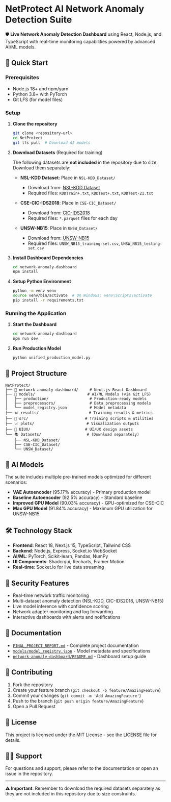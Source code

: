 # NetProtect AI Network Anomaly Detection Suite

🛡️ **Live Network Anomaly Detection Dashboard** using React, Node.js, and TypeScript with real-time monitoring capabilities powered by advanced AI/ML models.

## 🚀 Quick Start

### Prerequisites
- Node.js 18+ and npm/yarn
- Python 3.8+ with PyTorch
- Git LFS (for model files)

### Setup
1. **Clone the repository**
   ```bash
   git clone <repository-url>
   cd NetProtect
   git lfs pull  # Download AI models
   ```

2. **Download Datasets** (Required for training)
   
   The following datasets are **not included** in the repository due to size. Download them separately:
   
   - **NSL-KDD Dataset**: Place in `NSL-KDD_Dataset/`
     - Download from: [NSL-KDD Dataset](https://www.unb.ca/cic/datasets/nsl.html)
     - Required files: `KDDTrain+.txt`, `KDDTest+.txt`, `KDDTest-21.txt`
   
   - **CSE-CIC-IDS2018**: Place in `CSE-CIC_Dataset/`  
     - Download from: [CIC-IDS2018](https://www.unb.ca/cic/datasets/ids-2018.html)
     - Required files: `*.parquet` files for each day
   
   - **UNSW-NB15**: Place in `UNSW_Dataset/`
     - Download from: [UNSW-NB15](https://research.unsw.edu.au/projects/unsw-nb15-dataset)
     - Required files: `UNSW_NB15_training-set.csv`, `UNSW_NB15_testing-set.csv`

3. **Install Dashboard Dependencies**
   ```bash
   cd network-anomaly-dashboard
   npm install
   ```

4. **Setup Python Environment**
   ```bash
   python -m venv venv
   source venv/bin/activate  # On Windows: venv\Scripts\activate
   pip install -r requirements.txt
   ```

### Running the Application

1. **Start the Dashboard**
   ```bash
   cd network-anomaly-dashboard
   npm run dev
   ```

2. **Run Production Model**
   ```bash
   python unified_production_model.py
   ```

## 📁 Project Structure

```
NetProtect/
├── 🎯 network-anomaly-dashboard/     # Next.js React Dashboard
├── 🤖 models/                       # AI/ML Models (via Git LFS)
│   ├── production/                  # Production-ready models
│   ├── preprocessors/               # Data preprocessing models  
│   └── model_registry.json          # Model metadata
├── 📊 results/                      # Training results & metrics
├── 🔧 src/                         # Training scripts & utilities
├── 📈 plots/                       # Visualization outputs
├── 🎨 UIUX/                        # UI/UX design assets
└── 📚 Datasets/                    # (Download separately)
    ├── NSL-KDD_Dataset/
    ├── CSE-CIC_Dataset/
    └── UNSW_Dataset/
```

## 🧠 AI Models

The suite includes multiple pre-trained models optimized for different scenarios:

- **VAE Autoencoder** (95.17% accuracy) - Primary production model
- **Baseline Autoencoder** (92.5% accuracy) - Standard baseline
- **Improved GPU Model** (90.03% accuracy) - GPU-optimized for CSE-CIC
- **Max GPU Model** (91.84% accuracy) - Maximum GPU utilization for UNSW-NB15

## 🛠️ Technology Stack

- **Frontend**: React 18, Next.js 15, TypeScript, Tailwind CSS
- **Backend**: Node.js, Express, Socket.io WebSocket
- **AI/ML**: PyTorch, Scikit-learn, Pandas, NumPy  
- **UI Components**: Shadcn/ui, Recharts, Framer Motion
- **Real-time**: Socket.io for live data streaming

## 🔐 Security Features

- Real-time network traffic monitoring
- Multi-dataset anomaly detection (NSL-KDD, CIC-IDS2018, UNSW-NB15)
- Live model inference with confidence scoring
- Network adapter monitoring and log forwarding
- Interactive dashboards with alerts and notifications

## 📖 Documentation

- [`FINAL_PROJECT_REPORT.md`](FINAL_PROJECT_REPORT.md) - Complete project documentation
- [`models/model_registry.json`](models/model_registry.json) - Model metadata and specifications
- [`network-anomaly-dashboard/README.md`](network-anomaly-dashboard/README.md) - Dashboard setup guide

## 🤝 Contributing

1. Fork the repository
2. Create your feature branch (`git checkout -b feature/AmazingFeature`)
3. Commit your changes (`git commit -m 'Add AmazingFeature'`)
4. Push to the branch (`git push origin feature/AmazingFeature`)
5. Open a Pull Request

## 📄 License

This project is licensed under the MIT License - see the LICENSE file for details.

## 🙋‍♂️ Support

For questions and support, please refer to the documentation or open an issue in the repository.

---

**⚠️ Important**: Remember to download the required datasets separately as they are not included in this repository due to size constraints.